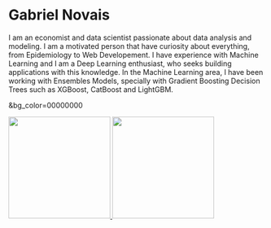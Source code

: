 <h1>Gabriel Novais</h1>

<p>I am an economist and data scientist passionate about data analysis and modeling. 
    I am a motivated person that have curiosity about everything, from Epidemiology to Web Developement.
     I have experience with Machine Learning and I am a Deep Learning enthusiast, who seeks building applications with this knowledge. 
     In the Machine Learning area, I have been working with Ensembles Models, 
     specially with Gradient Boosting Decision Trees such as XGBoost, CatBoost and LightGBM. </p>
  
  &bg_color=00000000   
  
  <div>
    <a href="https://github.com/NovaisGabriel">
        <img height="200em" src="https://github-readme-stats.vercel.app/api/top-langs/?username=NovaisGabriel&layout=compact&langs_count=10&theme=light"/>
        <img height="200em" src="https://github-readme-stats.vercel.app/api?username=NovaisGabriel&show_icons=true&theme=light&include_all_commits=true&count_private=true"/>
    </a>
</div>

